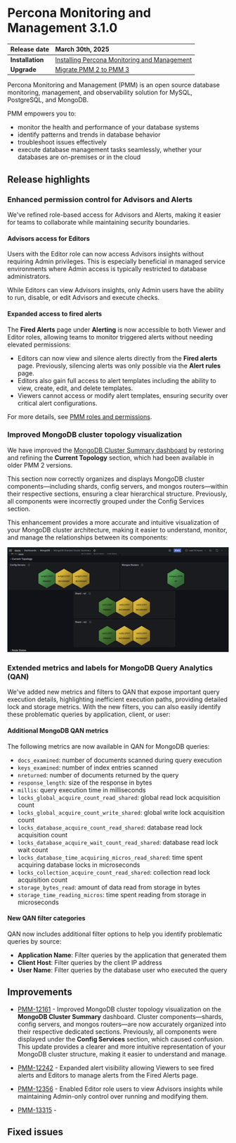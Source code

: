 # Percona Monitoring and Management 3.1.0 

| **Release date** | March 30th, 2025                                                                                  |
| ----------------- | :---------------------------------------------------------------------------------------------- |
| **Installation** | [Installing Percona Monitoring and Management](../quickstart/quickstart.md) |
| **Upgrade**| [Migrate PMM 2 to PMM 3](../pmm-upgrade/migrating_from_pmm_2.md)


Percona Monitoring and Management (PMM) is an open source database monitoring, management, and observability solution for MySQL, PostgreSQL, and MongoDB.

PMM empowers you to: 

- monitor the health and performance of your database systems
- identify patterns and trends in database behavior
- troubleshoot issues effectively
- execute database management tasks seamlessly, whether your databases are on-premises or in the cloud

## Release highlights


### Enhanced permission control for Advisors and Alerts

We've refined role-based access for Advisors and Alerts, making it easier for teams to collaborate while maintaining security boundaries.

#### Advisors access for Editors

Users with the Editor role can now access Advisors insights without requiring Admin privileges. This is especially beneficial in managed service environments where Admin access is typically restricted to database administrators.

While Editors can view Advisors insights, only Admin users have the ability to run, disable, or edit Advisors and execute checks.

#### Expanded access to fired alerts

The **Fired Alerts** page under **Alerting** is now accessible to both Viewer and Editor roles, allowing teams to monitor triggered alerts without needing elevated permissions:

- Editors can now view and silence alerts directly from the **Fired alerts** page. Previously, silencing alerts was only possible via the **Alert rules** page.
- Editors also gain full access to alert templates including the ability to view, create, edit, and delete templates.
- Viewers cannot access or modify alert templates, ensuring security over critical alert configurations.

For more details, see [PMM roles and permissions](../admin/roles/index.md).

### Improved MongoDB cluster topology visualization

We have improved the [MongoDB Cluster Summary dashboard](../reference/dashboards/dashboard-mongodb-cluster-summary.md) by restoring and refining the **Current Topology** section, which had been available in older PMM 2 versions.

This section now correctly organizes and displays MongoDB cluster components—including shards, config servers, and mongos routers—within their respective sections, ensuring a clear hierarchical structure. Previously, all components were incorrectly grouped under the Config Services section.

This enhancement provides a more accurate and intuitive visualization of your MongoDB cluster architecture, making it easier to understand, monitor, and manage the relationships between its components:

![Topology section](Topology.png)


### Extended metrics and labels for MongoDB Query Analytics (QAN)

We've added new metrics and filters to QAN that expose important query execution details, highlighting inefficient execution paths, providing detailed lock and storage metrics. With the new filters, you can also easily identify these problematic queries by application, client, or user:


#### Additional MongoDB QAN metrics
The following metrics are now available in QAN for MongoDB queries:

- `docs_examined`: number of documents scanned during query execution
- `keys_examined`: number of index entries scanned
- `nreturned`: number of documents returned by the query
- `response_length`: size of the response in bytes
- `millis`: query execution time in milliseconds
- `locks_global_acquire_count_read_shared`: global read lock acquisition count
- `locks_global_acquire_count_write_shared`: global write lock acquisition count
- `locks_database_acquire_count_read_shared`: database read lock acquisition count
- `locks_database_acquire_wait_count_read_shared`: database read lock wait count
- `locks_database_time_acquiring_micros_read_shared`: time spent acquiring database locks in microseconds
- `locks_collection_acquire_count_read_shared`: collection read lock acquisition count
- `storage_bytes_read`: amount of data read from storage in bytes
- `storage_time_reading_micros`: time spent reading from storage in microseconds

#### New QAN filter categories
QAN now includes additional filter options to help you identify problematic queries by source:

- **Application Name**: Filter queries by the application that generated them
- **Client Host**: Filter queries by the client IP address
- **User Name**: Filter queries by the database user who executed the query


## Improvements

- [PMM-12161](https://perconadev.atlassian.net/browse/PMM-12161) - Improved MongoDB cluster topology visualization on the **MongoDB Cluster Summary** dashboard. Cluster components—shards, config servers, and mongos routers—are now accurately organized into their respective dedicated sections. Previously, all components were displayed under the **Config Services** section, which caused confusion. This update provides a clearer and more intuitive representation of your MongoDB cluster structure, making it easier to understand and manage.

- [PMM-12242](https://perconadev.atlassian.net/browse/PMM-12242) - Expanded alert visibility allowing Viewers to see fired alerts and Editors to manage alerts from the Fired Alerts page.

- [PMM-12356](https://perconadev.atlassian.net/browse/PMM-12356) - Enabled Editor role users to view Advisors insights while maintaining Admin-only control over running and modifying them.

- [PMM-13315](https://perconadev.atlassian.net/browse/PMM-13315) - 


## Fixed issues

